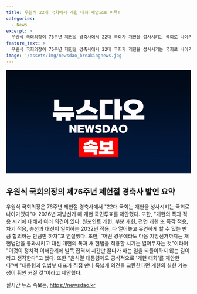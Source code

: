 ```yaml
---
title: 우원식 22대 국회에서 개헌 대화 제안으로 이목!
categories:
  - News
excerpt: >
  우원식 국회의장이 76주년 제헌절 경축사에서 22대 국회가 개헌을 성사시키는 국회로 나아가겠다고 밝혔다. 2026년 지방선거때 개헌 국민투표를 제안하며, 윤석열 대통령에게도 공식적으로 개헌 대화를 제안했다. 개헌의 폭과 시기에 대한 다양한 의견이 있지만, 협의에 따라 유연하게 처리할 것을 촉구했다. 이에 관련한 뉴스와 제보는 더팩트에서 24시간 받고 있다.
feature_text: >
  우원식 국회의장이 76주년 제헌절 경축사에서 22대 국회가 개헌을 성사시키는 국회로 나아가겠다고 밝혔다. 2026년 지방선거때 개헌 국민투표를 제안하며, 윤석열 대통령에게도 공식적으로 개헌 대화를 제안했다. 개헌의 폭과 시기에 대한 다양한 의견이 있지만, 협의에 따라 유연하게 처리할 것을 촉구했다. 이에 관련한 뉴스와 제보는 더팩트에서 24시간 받고 있다.
image: '/assets/img/newsdao_breakingnews.jpg'
---
```


<p><img src="/assets/img/newsdao_breakingnews.jpg" alt="ontimetimes 속보" /></p>

<h2 data-ke-size="size26">우원식 국회의장의 제76주년 제헌절 경축사 발언 요약</h2>

<p>우원식 국회의장은 76주년 제헌절 경축사에서 "22대 국회는 개헌을 성사시키는 국회로 나아가겠다"며 2026년 지방선거 때 개헌 국민투표를 제안했다. 또한, "개헌의 폭과 적용 시기에 대해서 여러 의견이 있다. 원포인트 개헌, 부분 개헌, 전면 개헌 또 즉각 적용, 차기 적용, 총선과 대선이 일치하는 2032년 적용, 다 열어놓고 유연하게 할 수 있는 만큼 합의하는 만큼만 하자"고 연설했다. 또한, "어떤 경우에라도 다음 지방선거까지는 개헌법안을 통과시키고 대신 개헌의 폭과 새 헌법을 적용할 시기는 열어두자는 것"이라며 "이것이 정치적 이해관계에 발목 잡혀서 시간만 끌다가 마는 일을 되풀이하지 않는 길이라고 생각한다"고 했다. 또한 "윤석열 대통령께도 공식적으로 '개헌 대화'를 제안한다"며 "대통령과 입법부 대표가 직접 만나 폭넓게 의견을 교환한다면 개헌의 실현 가능성이 훠씬 커질 것"이라고 제안했다.</p>
실시간 뉴스 속보는, <a href="https://newsdao.kr" rel="dofollow">https://newsdao.kr</a>


